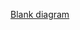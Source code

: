 [Blank diagram](https://user-images.githubusercontent.com/56921192/226355088-0a71b6a3-02d2-452f-aa96-6533cf5dc212.png)
